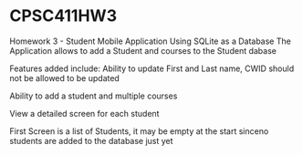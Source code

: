 # CPSC411HW3

Homework 3 - Student Mobile Application Using SQLite as a Database
The Application allows to add a Student and courses to the Student dabase

Features added include:
Ability to update First and Last name, CWID should not be allowed to be updated

Ability to add a student and multiple courses

View a detailed screen for each student

First Screen is a list of Students, it may be empty at the start sinceno students are added to the database just yet
